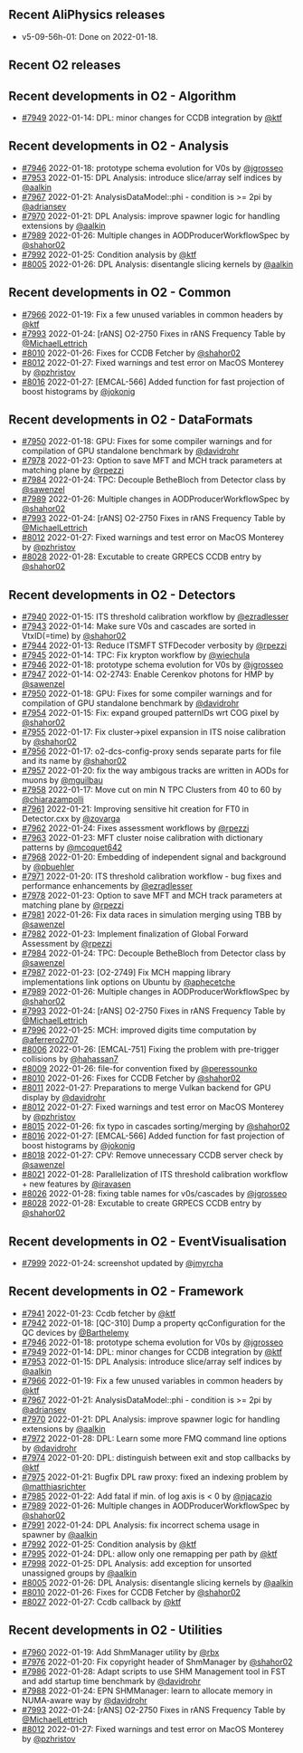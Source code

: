 ## Recent AliPhysics releases
- v5-09-56h-01: Done on 2022-01-18.
## Recent O2 releases
## Recent developments in O2 - Algorithm
- [\#7949](https://github.com/AliceO2Group/AliceO2/pull/7949) 2022-01-14: DPL: minor changes for CCDB integration by [@ktf](https://github.com/ktf)
## Recent developments in O2 - Analysis
- [\#7946](https://github.com/AliceO2Group/AliceO2/pull/7946) 2022-01-18: prototype schema evolution for V0s by [@jgrosseo](https://github.com/jgrosseo)
- [\#7953](https://github.com/AliceO2Group/AliceO2/pull/7953) 2022-01-15: DPL Analysis: introduce slice/array self indices by [@aalkin](https://github.com/aalkin)
- [\#7967](https://github.com/AliceO2Group/AliceO2/pull/7967) 2022-01-21: AnalysisDataModel::phi - condition is >= 2pi by [@adriansev](https://github.com/adriansev)
- [\#7970](https://github.com/AliceO2Group/AliceO2/pull/7970) 2022-01-21: DPL Analysis: improve spawner logic for handling extensions by [@aalkin](https://github.com/aalkin)
- [\#7989](https://github.com/AliceO2Group/AliceO2/pull/7989) 2022-01-26: Multiple changes in AODProducerWorkflowSpec by [@shahor02](https://github.com/shahor02)
- [\#7992](https://github.com/AliceO2Group/AliceO2/pull/7992) 2022-01-25: Condition analysis by [@ktf](https://github.com/ktf)
- [\#8005](https://github.com/AliceO2Group/AliceO2/pull/8005) 2022-01-26: DPL Analysis: disentangle slicing kernels by [@aalkin](https://github.com/aalkin)
## Recent developments in O2 - Common
- [\#7966](https://github.com/AliceO2Group/AliceO2/pull/7966) 2022-01-19: Fix a few unused variables in common headers by [@ktf](https://github.com/ktf)
- [\#7993](https://github.com/AliceO2Group/AliceO2/pull/7993) 2022-01-24: [rANS] O2-2750 Fixes in rANS Frequency Table by [@MichaelLettrich](https://github.com/MichaelLettrich)
- [\#8010](https://github.com/AliceO2Group/AliceO2/pull/8010) 2022-01-26: Fixes for CCDB Fetcher by [@shahor02](https://github.com/shahor02)
- [\#8012](https://github.com/AliceO2Group/AliceO2/pull/8012) 2022-01-27: Fixed warnings and test error on MacOS Monterey by [@pzhristov](https://github.com/pzhristov)
- [\#8016](https://github.com/AliceO2Group/AliceO2/pull/8016) 2022-01-27: [EMCAL-566] Added function for fast projection of boost histograms by [@jokonig](https://github.com/jokonig)
## Recent developments in O2 - DataFormats
- [\#7950](https://github.com/AliceO2Group/AliceO2/pull/7950) 2022-01-18: GPU: Fixes for some compiler warnings and for compilation of GPU standalone benchmark by [@davidrohr](https://github.com/davidrohr)
- [\#7978](https://github.com/AliceO2Group/AliceO2/pull/7978) 2022-01-23: Option to save MFT and MCH track parameters at matching plane by [@rpezzi](https://github.com/rpezzi)
- [\#7984](https://github.com/AliceO2Group/AliceO2/pull/7984) 2022-01-24: TPC: Decouple BetheBloch from Detector class by [@sawenzel](https://github.com/sawenzel)
- [\#7989](https://github.com/AliceO2Group/AliceO2/pull/7989) 2022-01-26: Multiple changes in AODProducerWorkflowSpec by [@shahor02](https://github.com/shahor02)
- [\#7993](https://github.com/AliceO2Group/AliceO2/pull/7993) 2022-01-24: [rANS] O2-2750 Fixes in rANS Frequency Table by [@MichaelLettrich](https://github.com/MichaelLettrich)
- [\#8012](https://github.com/AliceO2Group/AliceO2/pull/8012) 2022-01-27: Fixed warnings and test error on MacOS Monterey by [@pzhristov](https://github.com/pzhristov)
- [\#8028](https://github.com/AliceO2Group/AliceO2/pull/8028) 2022-01-28: Excutable to create GRPECS CCDB entry by [@shahor02](https://github.com/shahor02)
## Recent developments in O2 - Detectors
- [\#7940](https://github.com/AliceO2Group/AliceO2/pull/7940) 2022-01-15: ITS threshold calibration workflow by [@ezradlesser](https://github.com/ezradlesser)
- [\#7943](https://github.com/AliceO2Group/AliceO2/pull/7943) 2022-01-14: Make sure V0s and cascades are sorted in VtxID(=time) by [@shahor02](https://github.com/shahor02)
- [\#7944](https://github.com/AliceO2Group/AliceO2/pull/7944) 2022-01-13: Reduce ITSMFT STFDecoder verbosity by [@rpezzi](https://github.com/rpezzi)
- [\#7945](https://github.com/AliceO2Group/AliceO2/pull/7945) 2022-01-14: TPC: Fix krypton workflow by [@wiechula](https://github.com/wiechula)
- [\#7946](https://github.com/AliceO2Group/AliceO2/pull/7946) 2022-01-18: prototype schema evolution for V0s by [@jgrosseo](https://github.com/jgrosseo)
- [\#7947](https://github.com/AliceO2Group/AliceO2/pull/7947) 2022-01-14: O2-2743: Enable Cerenkov photons for HMP by [@sawenzel](https://github.com/sawenzel)
- [\#7950](https://github.com/AliceO2Group/AliceO2/pull/7950) 2022-01-18: GPU: Fixes for some compiler warnings and for compilation of GPU standalone benchmark by [@davidrohr](https://github.com/davidrohr)
- [\#7954](https://github.com/AliceO2Group/AliceO2/pull/7954) 2022-01-15: Fix: expand grouped patternIDs wrt COG pixel by [@shahor02](https://github.com/shahor02)
- [\#7955](https://github.com/AliceO2Group/AliceO2/pull/7955) 2022-01-17: Fix cluster->pixel expansion in ITS noise calibration by [@shahor02](https://github.com/shahor02)
- [\#7956](https://github.com/AliceO2Group/AliceO2/pull/7956) 2022-01-17: o2-dcs-config-proxy sends separate parts for file and its name by [@shahor02](https://github.com/shahor02)
- [\#7957](https://github.com/AliceO2Group/AliceO2/pull/7957) 2022-01-20: fix the way ambigous tracks are written in AODs for muons by [@mguilbau](https://github.com/mguilbau)
- [\#7958](https://github.com/AliceO2Group/AliceO2/pull/7958) 2022-01-17: Move cut on min N TPC Clusters from 40 to 60 by [@chiarazampolli](https://github.com/chiarazampolli)
- [\#7961](https://github.com/AliceO2Group/AliceO2/pull/7961) 2022-01-21: Improving sensitive hit creation for FT0 in Detector.cxx by [@zovarga](https://github.com/zovarga)
- [\#7962](https://github.com/AliceO2Group/AliceO2/pull/7962) 2022-01-24: Fixes assessment workflows by [@rpezzi](https://github.com/rpezzi)
- [\#7963](https://github.com/AliceO2Group/AliceO2/pull/7963) 2022-01-23: MFT cluster noise calibration with dictionary patterns by [@mcoquet642](https://github.com/mcoquet642)
- [\#7968](https://github.com/AliceO2Group/AliceO2/pull/7968) 2022-01-20: Embedding of independent signal and background by [@pbuehler](https://github.com/pbuehler)
- [\#7971](https://github.com/AliceO2Group/AliceO2/pull/7971) 2022-01-20: ITS threshold calibration workflow - bug fixes and performance enhancements by [@ezradlesser](https://github.com/ezradlesser)
- [\#7978](https://github.com/AliceO2Group/AliceO2/pull/7978) 2022-01-23: Option to save MFT and MCH track parameters at matching plane by [@rpezzi](https://github.com/rpezzi)
- [\#7981](https://github.com/AliceO2Group/AliceO2/pull/7981) 2022-01-26: Fix data races in simulation merging using TBB by [@sawenzel](https://github.com/sawenzel)
- [\#7982](https://github.com/AliceO2Group/AliceO2/pull/7982) 2022-01-23: Implement finalization of Global Forward Assessment by [@rpezzi](https://github.com/rpezzi)
- [\#7984](https://github.com/AliceO2Group/AliceO2/pull/7984) 2022-01-24: TPC: Decouple BetheBloch from Detector class by [@sawenzel](https://github.com/sawenzel)
- [\#7987](https://github.com/AliceO2Group/AliceO2/pull/7987) 2022-01-23: [O2-2749] Fix MCH mapping library implementations link options on Ubuntu by [@aphecetche](https://github.com/aphecetche)
- [\#7989](https://github.com/AliceO2Group/AliceO2/pull/7989) 2022-01-26: Multiple changes in AODProducerWorkflowSpec by [@shahor02](https://github.com/shahor02)
- [\#7993](https://github.com/AliceO2Group/AliceO2/pull/7993) 2022-01-24: [rANS] O2-2750 Fixes in rANS Frequency Table by [@MichaelLettrich](https://github.com/MichaelLettrich)
- [\#7996](https://github.com/AliceO2Group/AliceO2/pull/7996) 2022-01-25: MCH: improved digits time computation by [@aferrero2707](https://github.com/aferrero2707)
- [\#8006](https://github.com/AliceO2Group/AliceO2/pull/8006) 2022-01-26: [EMCAL-751] Fixing the problem with pre-trigger collisions by [@hahassan7](https://github.com/hahassan7)
- [\#8009](https://github.com/AliceO2Group/AliceO2/pull/8009) 2022-01-26: file-for convention fixed by [@peressounko](https://github.com/peressounko)
- [\#8010](https://github.com/AliceO2Group/AliceO2/pull/8010) 2022-01-26: Fixes for CCDB Fetcher by [@shahor02](https://github.com/shahor02)
- [\#8011](https://github.com/AliceO2Group/AliceO2/pull/8011) 2022-01-27: Preparations to merge Vulkan backend for GPU display by [@davidrohr](https://github.com/davidrohr)
- [\#8012](https://github.com/AliceO2Group/AliceO2/pull/8012) 2022-01-27: Fixed warnings and test error on MacOS Monterey by [@pzhristov](https://github.com/pzhristov)
- [\#8015](https://github.com/AliceO2Group/AliceO2/pull/8015) 2022-01-26: fix typo in cascades sorting/merging by [@shahor02](https://github.com/shahor02)
- [\#8016](https://github.com/AliceO2Group/AliceO2/pull/8016) 2022-01-27: [EMCAL-566] Added function for fast projection of boost histograms by [@jokonig](https://github.com/jokonig)
- [\#8018](https://github.com/AliceO2Group/AliceO2/pull/8018) 2022-01-27: CPV: Remove unnecessary CCDB server check by [@sawenzel](https://github.com/sawenzel)
- [\#8021](https://github.com/AliceO2Group/AliceO2/pull/8021) 2022-01-28: Parallelization of ITS threshold calibration workflow + new features by [@iravasen](https://github.com/iravasen)
- [\#8026](https://github.com/AliceO2Group/AliceO2/pull/8026) 2022-01-28: fixing table names for v0s/cascades by [@jgrosseo](https://github.com/jgrosseo)
- [\#8028](https://github.com/AliceO2Group/AliceO2/pull/8028) 2022-01-28: Excutable to create GRPECS CCDB entry by [@shahor02](https://github.com/shahor02)
## Recent developments in O2 - EventVisualisation
- [\#7999](https://github.com/AliceO2Group/AliceO2/pull/7999) 2022-01-24: screenshot updated by [@jmyrcha](https://github.com/jmyrcha)
## Recent developments in O2 - Framework
- [\#7941](https://github.com/AliceO2Group/AliceO2/pull/7941) 2022-01-23: Ccdb fetcher by [@ktf](https://github.com/ktf)
- [\#7942](https://github.com/AliceO2Group/AliceO2/pull/7942) 2022-01-18: [QC-310] Dump a property qcConfiguration for the QC devices by [@Barthelemy](https://github.com/Barthelemy)
- [\#7946](https://github.com/AliceO2Group/AliceO2/pull/7946) 2022-01-18: prototype schema evolution for V0s by [@jgrosseo](https://github.com/jgrosseo)
- [\#7949](https://github.com/AliceO2Group/AliceO2/pull/7949) 2022-01-14: DPL: minor changes for CCDB integration by [@ktf](https://github.com/ktf)
- [\#7953](https://github.com/AliceO2Group/AliceO2/pull/7953) 2022-01-15: DPL Analysis: introduce slice/array self indices by [@aalkin](https://github.com/aalkin)
- [\#7966](https://github.com/AliceO2Group/AliceO2/pull/7966) 2022-01-19: Fix a few unused variables in common headers by [@ktf](https://github.com/ktf)
- [\#7967](https://github.com/AliceO2Group/AliceO2/pull/7967) 2022-01-21: AnalysisDataModel::phi - condition is >= 2pi by [@adriansev](https://github.com/adriansev)
- [\#7970](https://github.com/AliceO2Group/AliceO2/pull/7970) 2022-01-21: DPL Analysis: improve spawner logic for handling extensions by [@aalkin](https://github.com/aalkin)
- [\#7972](https://github.com/AliceO2Group/AliceO2/pull/7972) 2022-01-28: DPL: Learn some more FMQ command line options by [@davidrohr](https://github.com/davidrohr)
- [\#7974](https://github.com/AliceO2Group/AliceO2/pull/7974) 2022-01-20: DPL: distinguish between exit and stop callbacks by [@ktf](https://github.com/ktf)
- [\#7975](https://github.com/AliceO2Group/AliceO2/pull/7975) 2022-01-21: Bugfix DPL raw proxy: fixed an indexing problem by [@matthiasrichter](https://github.com/matthiasrichter)
- [\#7985](https://github.com/AliceO2Group/AliceO2/pull/7985) 2022-01-22: Add fatal if min. of log axis is < 0 by [@njacazio](https://github.com/njacazio)
- [\#7989](https://github.com/AliceO2Group/AliceO2/pull/7989) 2022-01-26: Multiple changes in AODProducerWorkflowSpec by [@shahor02](https://github.com/shahor02)
- [\#7991](https://github.com/AliceO2Group/AliceO2/pull/7991) 2022-01-24: DPL Analysis: fix incorrect schema usage in spawner by [@aalkin](https://github.com/aalkin)
- [\#7992](https://github.com/AliceO2Group/AliceO2/pull/7992) 2022-01-25: Condition analysis by [@ktf](https://github.com/ktf)
- [\#7995](https://github.com/AliceO2Group/AliceO2/pull/7995) 2022-01-24: DPL: allow only one remapping per path by [@ktf](https://github.com/ktf)
- [\#7998](https://github.com/AliceO2Group/AliceO2/pull/7998) 2022-01-25: DPL Analysis: add exception for unsorted unassigned groups by [@aalkin](https://github.com/aalkin)
- [\#8005](https://github.com/AliceO2Group/AliceO2/pull/8005) 2022-01-26: DPL Analysis: disentangle slicing kernels by [@aalkin](https://github.com/aalkin)
- [\#8010](https://github.com/AliceO2Group/AliceO2/pull/8010) 2022-01-26: Fixes for CCDB Fetcher by [@shahor02](https://github.com/shahor02)
- [\#8027](https://github.com/AliceO2Group/AliceO2/pull/8027) 2022-01-27: Ccdb callback by [@ktf](https://github.com/ktf)
## Recent developments in O2 - Utilities
- [\#7960](https://github.com/AliceO2Group/AliceO2/pull/7960) 2022-01-19: Add ShmManager utility by [@rbx](https://github.com/rbx)
- [\#7976](https://github.com/AliceO2Group/AliceO2/pull/7976) 2022-01-20: Fix copyright header of ShmManager by [@shahor02](https://github.com/shahor02)
- [\#7986](https://github.com/AliceO2Group/AliceO2/pull/7986) 2022-01-28: Adapt scripts to use SHM Management tool in FST and add startup time benchmark by [@davidrohr](https://github.com/davidrohr)
- [\#7988](https://github.com/AliceO2Group/AliceO2/pull/7988) 2022-01-24: EPN SHMManager: learn to allocate memory in NUMA-aware way by [@davidrohr](https://github.com/davidrohr)
- [\#7993](https://github.com/AliceO2Group/AliceO2/pull/7993) 2022-01-24: [rANS] O2-2750 Fixes in rANS Frequency Table by [@MichaelLettrich](https://github.com/MichaelLettrich)
- [\#8012](https://github.com/AliceO2Group/AliceO2/pull/8012) 2022-01-27: Fixed warnings and test error on MacOS Monterey by [@pzhristov](https://github.com/pzhristov)
